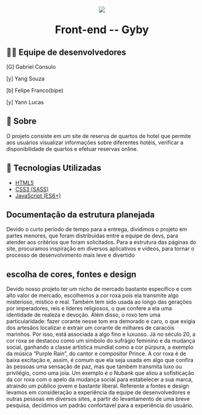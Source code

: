 <h1 align='center'>
    <img src="./assets/img1.png">
    <p>Front-end -- Gyby</p>
</h1>

## 🙋‍♂️ Equipe de desenvolvedores
<p>[G] Gabriel Consulo</p>
<p>[y] Yang Souza</p>
<p>[b] Felipe Franco(bipe)</p>
<p>[y] Yann Lucas</p>

## 📘 Sobre

O projeto consiste em um site de reserva de quartos de hotel que permite aos usuários visualizar informações sobre diferentes hotéis, verificar a disponibilidade de quartos e efetuar reservas online.

## 📝 Tecnologias Utilizadas

- [HTML5](https://developer.mozilla.org/en-US/docs/Web/HTML)
- [CSS3 (SASS)](https://developer.mozilla.org/en-US/docs/Web/CSS)
- [JavaScript (ES6+)](https://developer.mozilla.org/pt-BR/docs/Web/JavaScript)

## Documentação da estrutura planejada
Devido o curto periodo de tempo para a entrega, dividimos o projeto em partes menores, que foram distribuidas entre a equipe de devs, para atender aos critérios que foram solicitados.
Para a estrutura das páginas do site, procuramos inspiração em diversos aplicativos e vídeos, para tornar o processo de desenvolvimento mais leve e divertido

## escolha de cores, fontes e design
Devido nosso projeto ter um nicho de mercado bastante específico e com alto valor de mercado, escolhemos a cor roxa pois ela transmite algo misterioso, místico e real. Também tem sido usada ao longo das gerações por imperadores, reis e líderes religiosos, o que confere a ela uma identidade de realeza e devoção.
Além disso, o roxo tem uma particularidade: fazer corante nesse tom era demorado e caro, o que exigia dos artesãos localizar e extrair um corante de milhares de caracóis marinhos. Por isso, está associada a algo fino e luxuoso.
Já no século 20, a cor roxa se destacou como um símbolo do sufrágio feminino e da mudança social, ganhando a classe artística mundial como a cor púrpura, a exemplo da música “Purple Rain”, do cantor e compositor Prince.
A cor roxa é de baixa excitação e, assim, é comum que ela seja usada em algo que confira às pessoas uma sensação de paz, mas que também transmita luxo ou privilégio, como uma joia. Um exemplo é o Nubank que aliou a sofisticação da cor roxa com o apelo da mudança social para estabelecer a sua marca, atraindo um público jovem e bastante liberal.
Referente a fontes e design levamos em consideração a experiência da equipe de desenvolvedores e outras pessoas em diversos sites, a partir do levantamento de uma breve pesquisa, decidimos um padrão confortável para a experiência do usuário.
